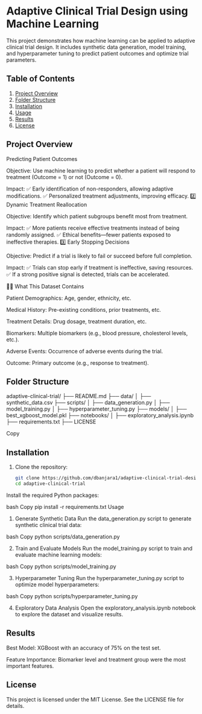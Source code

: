 # Adaptive Clinical Trial Design using Machine Learning

This project demonstrates how machine learning can be applied to adaptive clinical trial design. It includes synthetic data generation, model training, and hyperparameter tuning to predict patient outcomes and optimize trial parameters.

## Table of Contents
1. [Project Overview](#project-overview)
2. [Folder Structure](#folder-structure)
3. [Installation](#installation)
4. [Usage](#usage)
5. [Results](#results)
6. [License](#license)

## Project Overview

Predicting Patient Outcomes

Objective: Use machine learning to predict whether a patient will respond to treatment (Outcome = 1) or not (Outcome = 0).

Impact:
✅ Early identification of non-responders, allowing adaptive modifications.
✅ Personalized treatment adjustments, improving efficacy.
2️⃣ Dynamic Treatment Reallocation

Objective: Identify which patient subgroups benefit most from treatment.

Impact:
✅ More patients receive effective treatments instead of being randomly assigned.
✅ Ethical benefits—fewer patients exposed to ineffective therapies.
3️⃣ Early Stopping Decisions

Objective: Predict if a trial is likely to fail or succeed before full completion.

Impact:
✅ Trials can stop early if treatment is ineffective, saving resources.
✅ If a strong positive signal is detected, trials can be accelerated.

🧑‍🔬 What This Dataset Contains

Patient Demographics: Age, gender, ethnicity, etc.

Medical History: Pre-existing conditions, prior treatments, etc.

Treatment Details: Drug dosage, treatment duration, etc.

Biomarkers: Multiple biomarkers (e.g., blood pressure, cholesterol levels, etc.).

Adverse Events: Occurrence of adverse events during the trial.

Outcome: Primary outcome (e.g., response to treatment).

## Folder Structure

adaptive-clinical-trial/
├── README.md
├── data/
│ ├── synthetic_data.csv
├── scripts/
│ ├── data_generation.py
│ ├── model_training.py
│ ├── hyperparameter_tuning.py
├── models/
│ ├── best_xgboost_model.pkl
├── notebooks/
│ ├── exploratory_analysis.ipynb
├── requirements.txt
├── LICENSE

Copy

## Installation
1. Clone the repository:
   ```bash
   git clone https://github.com/dbanjara1/adaptive-clinical-trial-design-ML.git
   cd adaptive-clinical-trial
Install the required Python packages:

bash
Copy
pip install -r requirements.txt
Usage
1. Generate Synthetic Data
Run the data_generation.py script to generate synthetic clinical trial data:

bash
Copy
python scripts/data_generation.py

2. Train and Evaluate Models
Run the model_training.py script to train and evaluate machine learning models:

bash
Copy
python scripts/model_training.py

3. Hyperparameter Tuning
Run the hyperparameter_tuning.py script to optimize model hyperparameters:

bash
Copy
python scripts/hyperparameter_tuning.py

4. Exploratory Data Analysis
Open the exploratory_analysis.ipynb notebook to explore the dataset and visualize results.

## Results

Best Model: XGBoost with an accuracy of 75% on the test set.

Feature Importance: Biomarker level and treatment group were the most important features.

## License

This project is licensed under the MIT License. See the LICENSE file for details.
